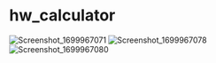 # hw_calculator

![Screenshot_1699967071](https://github.com/burakcetn/hw_calculator/assets/45536352/e8a10218-8a58-4b10-94f7-4e941d090e50)
![Screenshot_1699967078](https://github.com/burakcetn/hw_calculator/assets/45536352/c3975b2f-4454-4d05-a868-fe6cadd894fb)
![Screenshot_1699967080](https://github.com/burakcetn/hw_calculator/assets/45536352/890afd66-10da-478e-90c1-4c491e233dd8)
